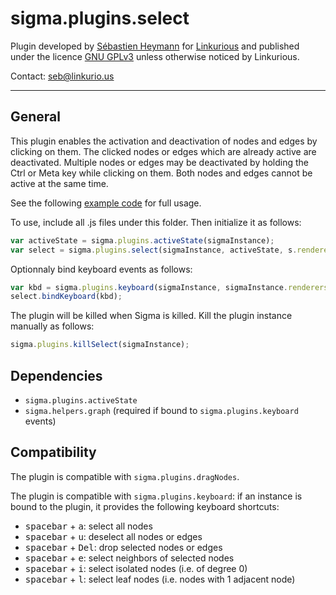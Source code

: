 sigma.plugins.select
==================

Plugin developed by [Sébastien Heymann](sheymann) for [Linkurious](https://github.com/Linkurious) and published under the licence [GNU GPLv3](LICENSE) unless otherwise noticed by Linkurious.

Contact: seb@linkurio.us

---
## General
This plugin enables the activation and deactivation of nodes and edges by clicking on them. The clicked nodes or edges which are already active are deactivated. Multiple nodes or edges may be deactivated by holding the Ctrl or Meta key while clicking on them. Both nodes and edges cannot be active at the same time.

See the following [example code](../../examples/plugin-select.html) for full usage.

To use, include all .js files under this folder. Then initialize it as follows:

````javascript
var activeState = sigma.plugins.activeState(sigmaInstance);
var select = sigma.plugins.select(sigmaInstance, activeState, s.renderers[0]);
````

Optionnaly bind keyboard events as follows:

````javascript
var kbd = sigma.plugins.keyboard(sigmaInstance, sigmaInstance.renderers[0]);
select.bindKeyboard(kbd);
````

The plugin will be killed when Sigma is killed. Kill the plugin instance manually as follows:

````javascript
sigma.plugins.killSelect(sigmaInstance);
````

## Dependencies

- `sigma.plugins.activeState`
- `sigma.helpers.graph` (required if bound to `sigma.plugins.keyboard` events)

## Compatibility

The plugin is compatible with `sigma.plugins.dragNodes`.

The plugin is compatible with `sigma.plugins.keyboard`: if an instance is bound to the plugin, it provides the following keyboard shortcuts:
- <kbd>spacebar</kbd> + <kbd>a</kbd>: select all nodes
- <kbd>spacebar</kbd> + <kbd>u</kbd>: deselect all nodes or edges
- <kbd>spacebar</kbd> + <kbd>Del</kbd>: drop selected nodes or edges
- <kbd>spacebar</kbd> + <kbd>e</kbd>: select neighbors of selected nodes
- <kbd>spacebar</kbd> + <kbd>i</kbd>: select isolated nodes (i.e. of degree 0)
- <kbd>spacebar</kbd> + <kbd>l</kbd>: select leaf nodes (i.e. nodes with 1 adjacent node)
